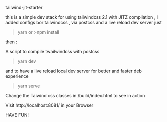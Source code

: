 tailwind-jit-starter

this is a simple dev stack for using tailwindcss 2.1 with JITZ compilation ,
I added configs bor tailwindcss , via postcss and a live reload dev server 
just 

> yarn or >npm install

then :

A script to compile twailwindcss with postcss

> yarn dev 

and to have a live reload local dev server for better and faster deb experience 

>yarn serve 

Change the Taiwind css classes in /build/index.html to see in action 



Visit http://localhost:8081/ in your Browser

 HAVE FUN!
